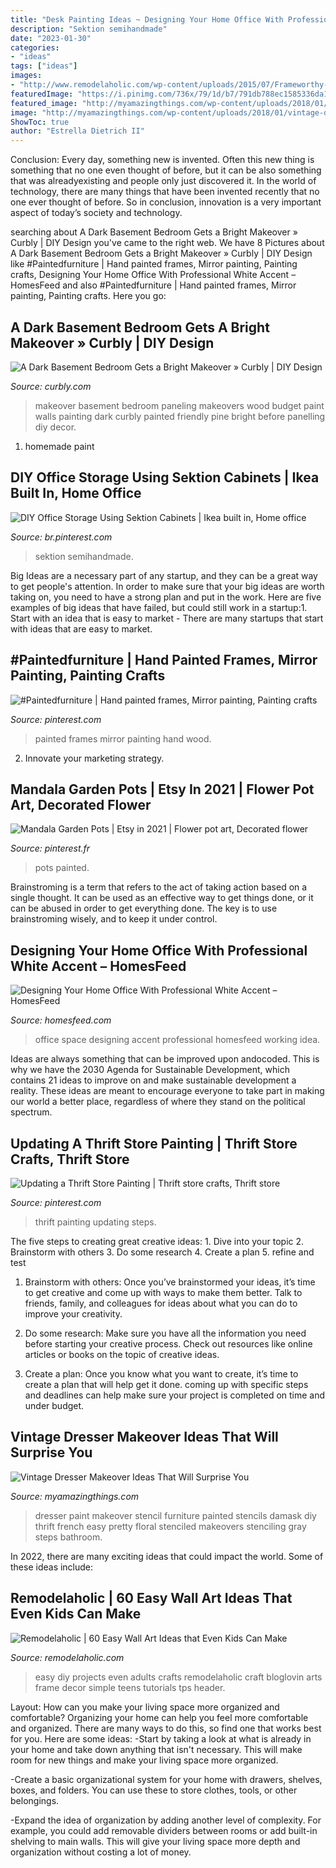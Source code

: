 ```yaml
---
title: "Desk Painting Ideas ~ Designing Your Home Office With Professional White Accent – Homesfeed"
description: "Sektion semihandmade"
date: "2023-01-30"
categories:
- "ideas"
tags: ["ideas"]
images:
- "http://www.remodelaholic.com/wp-content/uploads/2015/07/Frameworthy-DIY-Art-Projects-and-Tutorials-even-kids-can-do-these.jpg"
featuredImage: "https://i.pinimg.com/736x/79/1d/b7/791db788ec1585336da11ffbc9b3eee4.jpg"
featured_image: "http://myamazingthings.com/wp-content/uploads/2018/01/vintage-dresser-makeover-5-.jpg"
image: "http://myamazingthings.com/wp-content/uploads/2018/01/vintage-dresser-makeover-5-.jpg"
ShowToc: true
author: "Estrella Dietrich II"
---
```



Conclusion:
Every day, something new is invented. Often this new thing is something that no one even thought of before, but it can be also something that was alreadyexisting and people only just discovered it. In the world of technology, there are many things that have been invented recently that no one ever thought of before. So in conclusion, innovation is a very important aspect of today’s society and technology.

	

		
searching about A Dark Basement Bedroom Gets a Bright Makeover » Curbly | DIY Design you've came to the right web. We have 8 Pictures about A Dark Basement Bedroom Gets a Bright Makeover » Curbly | DIY Design like #Paintedfurniture | Hand painted frames, Mirror painting, Painting crafts, Designing Your Home Office With Professional White Accent – HomesFeed and also #Paintedfurniture | Hand painted frames, Mirror painting, Painting crafts. Here you go:
		
    
## A Dark Basement Bedroom Gets A Bright Makeover » Curbly | DIY Design

<img loading=lazy src="http://assets.curbly.com/photos/0000/0013/5452/before-wood-walls-bed-clothes-shelf-590np040711.jpg" onerror="this.onerror=null;this.src='https://tse2.mm.bing.net/th?id=OIP.ZT81Kuy9dVO5Vi8T8Ea9ZwHaE7&amp;pid=15.1';" alt="A Dark Basement Bedroom Gets a Bright Makeover » Curbly | DIY Design">

_Source: curbly.com_

>makeover basement bedroom paneling makeovers wood budget paint walls painting dark curbly painted friendly pine bright before panelling diy decor. 

	

1. homemade paint

    
## DIY Office Storage Using Sektion Cabinets | Ikea Built In, Home Office

<img loading=lazy src="https://i.pinimg.com/originals/cd/1c/f9/cd1cf9602be0b7ad5fdc93e11afef278.jpg" onerror="this.onerror=null;this.src='https://tse3.mm.bing.net/th?id=OIP.-16hv-xL2gwO88TEzx2q1AHaLH&amp;pid=15.1';" alt="DIY Office Storage Using Sektion Cabinets | Ikea built in, Home office">

_Source: br.pinterest.com_

>sektion semihandmade. 

	

Big Ideas are a necessary part of any startup, and they can be a great way to get people's attention. In order to make sure that your big ideas are worth taking on, you need to have a strong plan and put in the work. Here are five examples of big ideas that have failed, but could still work in a startup:1. Start with an idea that is easy to market - There are many startups that start with ideas that are easy to market.

    
## #Paintedfurniture | Hand Painted Frames, Mirror Painting, Painting Crafts

<img loading=lazy src="https://i.pinimg.com/736x/79/1d/b7/791db788ec1585336da11ffbc9b3eee4.jpg" onerror="this.onerror=null;this.src='https://tse3.mm.bing.net/th?id=OIP.1BWMls6CxoSmauqyvwv3vAHaJ5&amp;pid=15.1';" alt="#Paintedfurniture | Hand painted frames, Mirror painting, Painting crafts">

_Source: pinterest.com_

>painted frames mirror painting hand wood. 

	

2. Innovate your marketing strategy.

    
## Mandala Garden Pots | Etsy In 2021 | Flower Pot Art, Decorated Flower

<img loading=lazy src="https://i.pinimg.com/originals/d6/38/98/d6389873fe773747e1f0e95aaea54997.jpg" onerror="this.onerror=null;this.src='https://tse1.mm.bing.net/th?id=OIP.nDiu8bof7gYJnyK2joe3fAHaJ4&amp;pid=15.1';" alt="Mandala Garden Pots | Etsy in 2021 | Flower pot art, Decorated flower">

_Source: pinterest.fr_

>pots painted. 

	

Brainstroming is a term that refers to the act of taking action based on a single thought. It can be used as an effective way to get things done, or it can be abused in order to get everything done. The key is to use brainstroming wisely, and to keep it under control.

    
## Designing Your Home Office With Professional White Accent – HomesFeed

<img loading=lazy src="http://homesfeed.com/wp-content/uploads/2015/03/interesting-white-office-with-whimsical-wall-decoration-and-simple-drawers-with-elegant-rug-in-laminate-flooring.jpg" onerror="this.onerror=null;this.src='https://tse3.mm.bing.net/th?id=OIP.yDG0-qFh4SN9y2yOBEL55QHaLH&amp;pid=15.1';" alt="Designing Your Home Office With Professional White Accent – HomesFeed">

_Source: homesfeed.com_

>office space designing accent professional homesfeed working idea. 

	

Ideas are always something that can be improved upon andocoded. This is why we have the 2030 Agenda for Sustainable Development, which contains 21 ideas to improve on and make sustainable development a reality. These ideas are meant to encourage everyone to take part in making our world a better place, regardless of where they stand on the political spectrum.

    
## Updating A Thrift Store Painting | Thrift Store Crafts, Thrift Store

<img loading=lazy src="https://i.pinimg.com/736x/9d/a3/66/9da3667b44b03fb71a28c8c7eb9af8eb.jpg" onerror="this.onerror=null;this.src='https://tse1.mm.bing.net/th?id=OIP.8eZfDP7HjVlv1GUVrdF0lQHaLJ&amp;pid=15.1';" alt="Updating a Thrift Store Painting | Thrift store crafts, Thrift store">

_Source: pinterest.com_

>thrift painting updating steps. 

	

The five steps to creating great creative ideas: 1. Dive into your topic 2. Brainstorm with others 3. Do some research 4. Create a plan 5. refine and test
1. Brainstorm with others: Once you’ve brainstormed your ideas, it’s time to get creative and come up with ways to make them better. Talk to friends, family, and colleagues for ideas about what you can do to improve your creativity.
2. Do some research: Make sure you have all the information you need before starting your creative process. Check out resources like online articles or books on the topic of creative ideas.

3. Create a plan: Once you know what you want to create, it’s time to create a plan that will help get it done. coming up with specific steps and deadlines can help make sure your project is completed on time and under budget.


    
## Vintage Dresser Makeover Ideas That Will Surprise You

<img loading=lazy src="http://myamazingthings.com/wp-content/uploads/2018/01/vintage-dresser-makeover-5-.jpg" onerror="this.onerror=null;this.src='https://tse1.mm.bing.net/th?id=OIP.q_oSHhpivVufyVdNlvjS8AHaLG&amp;pid=15.1';" alt="Vintage Dresser Makeover Ideas That Will Surprise You">

_Source: myamazingthings.com_

>dresser paint makeover stencil furniture painted stencils damask diy thrift french easy pretty floral stenciled makeovers stenciling gray steps bathroom. 

	

In 2022, there are many exciting ideas that could impact the world. Some of these ideas include: 

    
## Remodelaholic | 60 Easy Wall Art Ideas That Even Kids Can Make

<img loading=lazy src="http://www.remodelaholic.com/wp-content/uploads/2015/07/Frameworthy-DIY-Art-Projects-and-Tutorials-even-kids-can-do-these.jpg" onerror="this.onerror=null;this.src='https://tse4.mm.bing.net/th?id=OIP.95rqedq5bZyVRT1m8ddtdQHaMs&amp;pid=15.1';" alt="Remodelaholic | 60 Easy Wall Art Ideas that Even Kids Can Make">

_Source: remodelaholic.com_

>easy diy projects even adults crafts remodelaholic craft bloglovin arts frame decor simple teens tutorials tps header. 

	

Layout: How can you make your living space more organized and comfortable?
Organizing your home can help you feel more comfortable and organized. There are many ways to do this, so find one that works best for you. Here are some ideas:
-Start by taking a look at what is already in your home and take down anything that isn't necessary. This will make room for new things and make your living space more organized.

-Create a basic organizational system for your home with drawers, shelves, boxes, and folders. You can use these to store clothes, tools, or other belongings.

-Expand the idea of organization by adding another level of complexity. For example, you could add removable dividers between rooms or add built-in shelving to main walls. This will give your living space more depth and organization without costing a lot of money.

